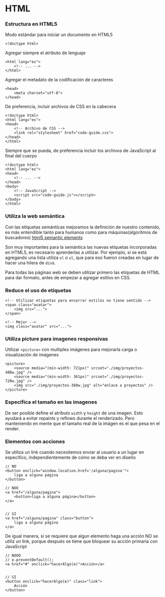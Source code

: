# HTML

### Estructura en HTML5
Modo estándar para iniciar un documento en HTML5
```
<!doctype html>
```

Agregar siempre el atributo de lenguaje
```
<html lang="es">
    <!-- ... -->
</html>
```

Agregar el metadato de la codificación de caracteres
```
<head>
    <meta charset="utf-8">
</head>
```

De preferencia, incluir archivos de CSS en la cabecera
```
<!doctype html>
<html lang="es">
<head>
    <!-- Archivo de CSS -->
    <link rel="stylesheet" href="code-guide.css">
</head>
</html>
```

Siempre que se pueda, de preferencia incluir los archivos de JavaScript al final del cuerpo
```
<!doctype html>
<html lang="es">
<head>
    <!-- ... -->
</head>
<body>
    <!-- JavaScript -->
    <script src="code-guide.js"></script>
</body>
</html>
```


### Utiliza la web semántica
Con las etiquetas semánticas mejoramos la definición de nuestro contenido, es más entendible tanto para humanos como para máquinas(algoritmos de buscadores) [html5 semantic elements](https://www.w3schools.com/html/html5_semantic_elements.asp)

Son muy importantes para la semántica las nuevas etiquetas incorporadas en HTML5, es necesario aprenderlas a utilizar. Por ejemplo, si se está agregando una lista utiliza `ol` o `ul`, que para eso fueron creadas en lugar de hacer una hilera de `div`s. 

Para todas las páginas web se deben utilizar primero las etiquetas de HTML para dar formato, antes de empezar a agregar estilos en CSS.


### Reduce el uso de etiquetas
```
<!-- Utilizar etiquetas para encerrar estilos no tiene sentido -->
<span class="avatar">
    <img src="...">
</span>

<!-- Mejor -->
<img class="avatar" src="...">
```


### Utiliza picture para imagenes responsivas
Utilizar `<picture>` con multiples imágenes para mejorarla carga o visualización de imágenes
```
<picture>
    <source media="(min-width: 721px)" srcset="./img/proyectos-480w.jpg" />
    <source media="(min-width: 361px)" srcset="./img/proyectos-720w.jpg" />
    <img src="./img/proyectos-360w.jpg" alt="enlace a proyectos" />
</picture>
```


### Especifíca el tamaño en las imagenes
De ser posible define el atributo `width` y `height` de una imagen. Esto ayudará a evitar repaints y reflows durante el renderizado. Pero manteniendo en mente que el tamaño real de la imágen es el que pesa en el render.


### Elementos con acciones
Se utiliza un link cuando necesitemos enviar al usuario a un lugar en especifico, independientemente de cómo se deba ver en diseño
```
// NO 
<button onclick="window.location.href='/alguna/pagina'">
    liga a alguna página
</button>

// NOO
<a href="/alguna/pagina">
    <button>liga a alguna página</button>
</a>


// SI
<a href="/alguna/pagina" class="button">
    liga a alguna página
</a>
```

De igual manera, si se requiere que algun elemento haga una acción NO se utiliz un link, porque después se tiene que bloquear su acción primaria con JavaScript
```
// NOOO
// e.preventDefault(); 
<a href="#" onclick="hacerAlgo(e)">Acción</a>


// SI
<button onclick="hacerAlgo(e)" class="link">
    Acción
</button>
```
